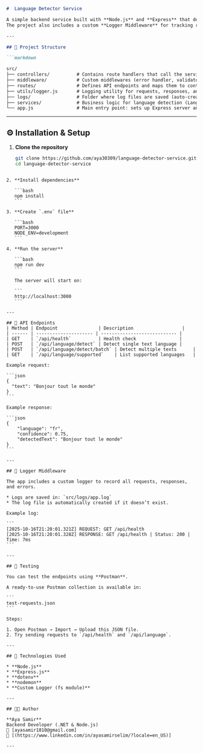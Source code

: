 ```markdown
#  Language Detector Service

A simple backend service built with **Node.js** and **Express** that detects the language of a given text.  
The project also includes a custom **Logger Middleware** for tracking requests, responses, and errors.

---

## 📁 Project Structure

```markdown

src/
├── controllers/          # Contains route handlers that call the service and send responses
├── middleware/           # Custom middlewares (error handler, validator, etc.)
├── routes/               # Defines API endpoints and maps them to controllers
├── utils/logger.js       # Logging utility for requests, responses, and errors
├── logs/                 # Folder where log files are saved (auto-created)
├── services/             # Business logic for language detection (LanguageDetectionService)
└── app.js                # Main entry point: sets up Express server and middleware

````

---

## ⚙️ Installation & Setup

1. **Clone the repository**
   ```bash
   git clone https://github.com/aya30309/language-detector-service.git
   cd language-detector-service
````

2. **Install dependencies**

   ```bash
   npm install
   ```

3. **Create `.env` file**

   ```bash
   PORT=3000
   NODE_ENV=development
   ```

4. **Run the server**

   ```bash
   npm run dev
   ```

   The server will start on:

   ```
   http://localhost:3000
   ```

---

## 🧩 API Endpoints
| Method | Endpoint               | Description                  |
| ------ | --------------------- | ---------------------------- |
| GET    | `/api/health`          | Health check                |
| POST   | `/api/language/detect` | Detect single text language |
| POST   | `/api/language/detect/batch` | Detect multiple texts      |
| GET    | `/api/language/supported`    | List supported languages   |

Example request:

```json
{
  "text": "Bonjour tout le monde"
}
```

Example response:

```json
{
    "language": "fr",
    "confidence": 0.75,
    "detectedText": "Bonjour tout le monde"
}
```

---

## 🧾 Logger Middleware

The app includes a custom logger to record all requests, responses, and errors.

* Logs are saved in: `src/logs/app.log`
* The log file is automatically created if it doesn’t exist.

Example log:

```
[2025-10-16T21:20:01.321Z] REQUEST: GET /api/health
[2025-10-16T21:20:01.328Z] RESPONSE: GET /api/health | Status: 200 | Time: 7ms
```

---

## 🧪 Testing

You can test the endpoints using **Postman**.

A ready-to-use Postman collection is available in:

```
test-requests.json
```

Steps:

1. Open Postman → Import → Upload this JSON file.
2. Try sending requests to `/api/health` and `/api/language`.

---

## 🧠 Technologies Used

* **Node.js**
* **Express.js**
* **dotenv**
* **nodemon**
* **Custom Logger (fs module)**

---

## 👩‍💻 Author

**Aya Samir**
Backend Developer (.NET & Node.js)
📧 [ayasamir1810@gmail.com]
💼 [(https://www.linkedin.com/in/ayasamirselim/?locale=en_US)]

---
